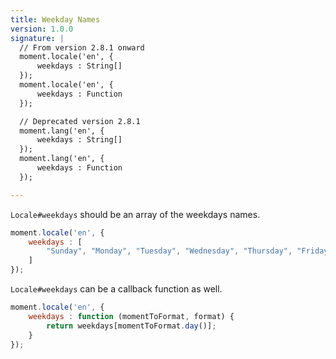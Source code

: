 ```yaml
---
title: Weekday Names
version: 1.0.0
signature: |
  // From version 2.8.1 onward
  moment.locale('en', {
      weekdays : String[]
  });
  moment.locale('en', {
      weekdays : Function
  });

  // Deprecated version 2.8.1
  moment.lang('en', {
      weekdays : String[]
  });
  moment.lang('en', {
      weekdays : Function
  });

---
```



`Locale#weekdays` should be an array of the weekdays names.

```javascript
moment.locale('en', {
    weekdays : [
        "Sunday", "Monday", "Tuesday", "Wednesday", "Thursday", "Friday", "Saturday"
    ]
});
```

`Locale#weekdays` can be a callback function as well.

```javascript
moment.locale('en', {
    weekdays : function (momentToFormat, format) {
        return weekdays[momentToFormat.day()];
    }
});
```
